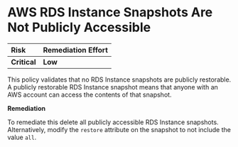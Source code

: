 # AWS RDS Instance Snapshots Are Not Publicly Accessible

| Risk | Remediation Effort |
| :--- | :--- |
| **Critical** | **Low** |

This policy validates that no RDS Instance snapshots are publicly restorable. A publicly restorable RDS Instance snapshot means that anyone with an AWS account can access the contents of that snapshot.

**Remediation**

To remediate this delete all publicly accessible RDS Instance snapshots. Alternatively, modify the `restore` attribute on the snapshot to not include the value `all`.

